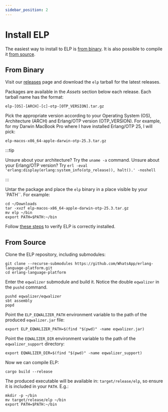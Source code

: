 ```yaml
---
sidebar_position: 2
---
```


# Install ELP

The easiest way to install to ELP is [from binary](#from-binary). It is also
possible to compile it [from source](#from-source).

## From Binary

Visit our
[releases](https://github.com/WhatsApp/erlang-language-platform/releases) page
and download the `elp` tarball for the latest releases.

Packages are available in the _Assets_ section below each release. Each tarball
name has the format:

```
elp-[OS]-[ARCH]-[c]-otp-[OTP_VERSION].tar.gz
```

Pick the appropriate version according to your Operating System (OS),
Architecture (ARCH) and Erlang/OTP version (OTP_VERSION). For example, for my
Darwin MacBook Pro where I have installed Erlang/OTP 25, I will pick:

```
elp-macos-x86_64-apple-darwin-otp-25.3.tar.gz
```

:::tip

Unsure about your architecture? Try the `uname -a` command. Unsure about your
Erlang/OTP version? Try
`erl -eval 'erlang:display(erlang:system_info(otp_release)), halt().' -noshell`

:::

Untar the package and place the `elp` binary in a place visible by your `PATH``.
For example:

```
cd ~/Downloads
tar -xvzf elp-macos-x86_64-apple-darwin-otp-25.3.tar.gz
mv elp ~/bin
export PATH=$PATH:~/bin
```

Follow [these steps](cli.md#verify-elp-is-correctly-installed) to verify ELP is
correctly installed.

## From Source

Clone the ELP repository, including submodules:

```
git clone --recurse-submodules https://github.com/WhatsApp/erlang-language-platform.git
cd erlang-language-platform
```

Enter the `eqwalizer` submodule and build it. Notice the double `eqwalizer` in
the `pushd` command.

```
pushd eqwalizer/eqwalizer
sbt assembly
popd
```

Point the `ELP_EQWALIZER_PATH` environment variable to the path of the produced `eqwalizer.jar` file:

```
export ELP_EQWALIZER_PATH=$(find "$(pwd)" -name eqwalizer.jar)
```

Point the `EQWALIZER_DIR` environment variable to the path of the `eqwalizer_support` directory:

```
export EQWALIZER_DIR=$(find "$(pwd)" -name eqwalizer_support)
```

Now we can compile ELP:

```
cargo build --release
```

The produced executable will be available in: `target/release/elp`, so ensure it is included in your `PATH`. E.g.:

```
mkdir -p ~/bin
mv target/release/elp ~/bin
export PATH=$PATH:~/bin
```
